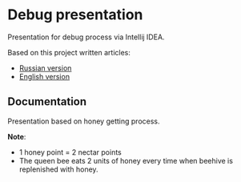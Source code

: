 # Debug presentation

Presentation for debug process via Intellij IDEA.

Based on this project written articles:
*   [Russian version](https://javarush.ru/groups/posts/2463-debug-v-intellij-idea-gayd-dlja-novichkov)
*   [English version](https://codegym.cc/groups/posts/243-debugging-in-intellij-idea-a-beginners-guide)

## Documentation
Presentation based on honey getting process.

**Note**: 
* 1 honey point = 2 nectar points
* The queen bee eats 2 units of honey every time when beehive is replenished with honey.
